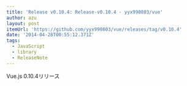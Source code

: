 ```yaml
---
title: 'Release v0.10.4: Release-v0.10.4 · yyx990803/vue'
author: azu
layout: post
itemUrl: 'https://github.com/yyx990803/vue/releases/tag/v0.10.4'
date: '2014-04-28T00:55:12.371Z'
tags:
  - JavaScript
  - library
  - ReleaseNote
---
```

Vue.js 0.10.4リリース
